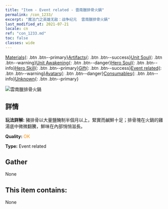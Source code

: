 ```yaml
---
title: "Item - Event related - 雲南臘排骨火鍋"
permalink: /con_1233/
excerpt: "魔法门之英雄无敌：战争纪元  雲南臘排骨火鍋"
last_modified_at: 2021-07-21
locale: cn
ref: "con_1233.md"
toc: false
classes: wide
---
```

 [Materials](/ItemsCN/){: .btn .btn--primary}[Artifacts](/ItemsCN/Artifacts/){: .btn .btn--success}[Unit Soul](/ItemsCN/UnitSoul/){: .btn .btn--warning}[Unit Awakening](/ItemsCN/UnitAwakening/){: .btn .btn--danger}[Hero Soul](/ItemsCN/HeroSoul/){: .btn .btn--info}[Hero Skill](/ItemsCN/HeroSkill/){: .btn .btn--primary}[Gift](/ItemsCN/Gift/){: .btn .btn--success}[Event related](/ItemsCN/Events/){: .btn .btn--warning}[Avatars](/ItemsCN/Avatars/){: .btn .btn--danger}[Consumables](/ItemsCN/Consumables/){: .btn .btn--info}[Unknown](/ItemsCN/Unknown/){: .btn .btn--primary}

 ![雲南臘排骨火鍋](/images/t/i_81531221.png)

## 詳情
 **玩法詳解:** 豬排骨以大量鹽醃制半個月以上，緊實而鹹鮮十足；排骨塊在火鍋的雞湯底中微微翻騰，鮮味在內部悄悄滋長。

 **Quality:** <span style="color: #FF8C00">OK</span>

 **Type:** Event related

## Gather

  None

## This item contains:

  None

